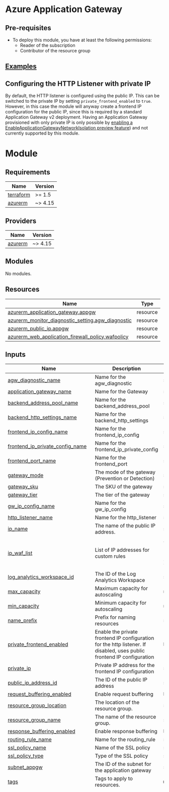 # Azure Application Gateway

## Pre-requisites

- To deploy this module, you have at least the following permissions:
    + Reader of the subscription
    + Contributor of the resource group

## [Examples](./examples)

## Configuring the HTTP Listener with private IP

By default, the HTTP listener is configured using the public IP. This can be switched to the private IP by setting `private_frontend_enabled` to `true`. However, in this case the module will anyway create a frontend IP configuration for the public IP, since this is required by a standard Application Gateway v2 deployment. Having an Application Gateway provisioned with only private IP is only possible by [enabling a EnableApplicationGatewayNetworkIsolation preview feature](https://learn.microsoft.com/en-us/azure/application-gateway/application-gateway-private-deployment)) and not currently supported by this module.

# Module

<!-- BEGIN_TF_DOCS -->
## Requirements

| Name | Version |
|------|---------|
| <a name="requirement_terraform"></a> [terraform](#requirement\_terraform) | >= 1.5 |
| <a name="requirement_azurerm"></a> [azurerm](#requirement\_azurerm) | ~> 4.15 |

## Providers

| Name | Version |
|------|---------|
| <a name="provider_azurerm"></a> [azurerm](#provider\_azurerm) | ~> 4.15 |

## Modules

No modules.

## Resources

| Name | Type |
|------|------|
| [azurerm_application_gateway.appgw](https://registry.terraform.io/providers/hashicorp/azurerm/latest/docs/resources/application_gateway) | resource |
| [azurerm_monitor_diagnostic_setting.agw_diagnostic](https://registry.terraform.io/providers/hashicorp/azurerm/latest/docs/resources/monitor_diagnostic_setting) | resource |
| [azurerm_public_ip.appgw](https://registry.terraform.io/providers/hashicorp/azurerm/latest/docs/resources/public_ip) | resource |
| [azurerm_web_application_firewall_policy.wafpolicy](https://registry.terraform.io/providers/hashicorp/azurerm/latest/docs/resources/web_application_firewall_policy) | resource |

## Inputs

| Name | Description | Type | Default | Required |
|------|-------------|------|---------|:--------:|
| <a name="input_agw_diagnostic_name"></a> [agw\_diagnostic\_name](#input\_agw\_diagnostic\_name) | Name for the agw\_diagnostic | `string` | `null` | no |
| <a name="input_application_gateway_name"></a> [application\_gateway\_name](#input\_application\_gateway\_name) | Name for the Gateway | `string` | `null` | no |
| <a name="input_backend_address_pool_name"></a> [backend\_address\_pool\_name](#input\_backend\_address\_pool\_name) | Name for the backend\_address\_pool | `string` | `null` | no |
| <a name="input_backend_http_settings_name"></a> [backend\_http\_settings\_name](#input\_backend\_http\_settings\_name) | Name for the backend\_http\_settings | `string` | `null` | no |
| <a name="input_frontend_ip_config_name"></a> [frontend\_ip\_config\_name](#input\_frontend\_ip\_config\_name) | Name for the frontend\_ip\_config | `string` | `null` | no |
| <a name="input_frontend_ip_private_config_name"></a> [frontend\_ip\_private\_config\_name](#input\_frontend\_ip\_private\_config\_name) | Name for the frontend\_ip\_private\_config | `string` | `null` | no |
| <a name="input_frontend_port_name"></a> [frontend\_port\_name](#input\_frontend\_port\_name) | Name for the frontend\_port | `string` | `null` | no |
| <a name="input_gateway_mode"></a> [gateway\_mode](#input\_gateway\_mode) | The mode of the gateway (Prevention or Detection) | `string` | `"Prevention"` | no |
| <a name="input_gateway_sku"></a> [gateway\_sku](#input\_gateway\_sku) | The SKU of the gateway | `string` | `"Standard_v2"` | no |
| <a name="input_gateway_tier"></a> [gateway\_tier](#input\_gateway\_tier) | The tier of the gateway | `string` | `"Standard_v2"` | no |
| <a name="input_gw_ip_config_name"></a> [gw\_ip\_config\_name](#input\_gw\_ip\_config\_name) | Name for the gw\_ip\_config | `string` | `null` | no |
| <a name="input_http_listener_name"></a> [http\_listener\_name](#input\_http\_listener\_name) | Name for the http\_listener | `string` | `null` | no |
| <a name="input_ip_name"></a> [ip\_name](#input\_ip\_name) | The name of the public IP address. | `string` | n/a | yes |
| <a name="input_ip_waf_list"></a> [ip\_waf\_list](#input\_ip\_waf\_list) | List of IP addresses for custom rules | <pre>list(object({<br/>    name = string<br/>    list = list(string)<br/>  }))</pre> | `[]` | no |
| <a name="input_log_analytics_workspace_id"></a> [log\_analytics\_workspace\_id](#input\_log\_analytics\_workspace\_id) | The ID of the Log Analytics Workspace | `string` | `null` | no |
| <a name="input_max_capacity"></a> [max\_capacity](#input\_max\_capacity) | Maximum capacity for autoscaling | `number` | `2` | no |
| <a name="input_min_capacity"></a> [min\_capacity](#input\_min\_capacity) | Minimum capacity for autoscaling | `number` | `1` | no |
| <a name="input_name_prefix"></a> [name\_prefix](#input\_name\_prefix) | Prefix for naming resources | `string` | n/a | yes |
| <a name="input_private_frontend_enabled"></a> [private\_frontend\_enabled](#input\_private\_frontend\_enabled) | Enable the private frontend IP configuration for the http listener. If disabled, uses public frontend IP configuration | `bool` | `false` | no |
| <a name="input_private_ip"></a> [private\_ip](#input\_private\_ip) | Private IP address for the frontend IP configuration | `string` | n/a | yes |
| <a name="input_public_ip_address_id"></a> [public\_ip\_address\_id](#input\_public\_ip\_address\_id) | The ID of the public IP address | `string` | `""` | no |
| <a name="input_request_buffering_enabled"></a> [request\_buffering\_enabled](#input\_request\_buffering\_enabled) | Enable request buffering | `bool` | `true` | no |
| <a name="input_resource_group_location"></a> [resource\_group\_location](#input\_resource\_group\_location) | The location of the resource group. | `string` | n/a | yes |
| <a name="input_resource_group_name"></a> [resource\_group\_name](#input\_resource\_group\_name) | The name of the resource group. | `string` | n/a | yes |
| <a name="input_response_buffering_enabled"></a> [response\_buffering\_enabled](#input\_response\_buffering\_enabled) | Enable response buffering | `bool` | `false` | no |
| <a name="input_routing_rule_name"></a> [routing\_rule\_name](#input\_routing\_rule\_name) | Name for the routing\_rule | `string` | `null` | no |
| <a name="input_ssl_policy_name"></a> [ssl\_policy\_name](#input\_ssl\_policy\_name) | Name of the SSL policy | `string` | `"AppGwSslPolicy20220101"` | no |
| <a name="input_ssl_policy_type"></a> [ssl\_policy\_type](#input\_ssl\_policy\_type) | Type of the SSL policy | `string` | `"Predefined"` | no |
| <a name="input_subnet_appgw"></a> [subnet\_appgw](#input\_subnet\_appgw) | The ID of the subnet for the application gateway | `string` | n/a | yes |
| <a name="input_tags"></a> [tags](#input\_tags) | Tags to apply to resources. | `map(string)` | n/a | yes |
| <a name="input_waf_policy_managed_rule_settings"></a> [waf\_policy\_managed\_rule\_settings](#input\_waf\_policy\_managed\_rule\_settings) | n/a | <pre>list(<br/>    object(<br/>      {<br/>        rule_group_name   = string<br/>        disabled_rule_ids = list(string)<br/>      }<br/>    )<br/>  )</pre> | <pre>[<br/>  {<br/>    "disabled_rule_ids": [<br/>      "200002",<br/>      "200003",<br/>      "200004"<br/>    ],<br/>    "rule_group_name": "General"<br/>  },<br/>  {<br/>    "disabled_rule_ids": [<br/>      "911100"<br/>    ],<br/>    "rule_group_name": "REQUEST-911-METHOD-ENFORCEMENT"<br/>  },<br/>  {<br/>    "disabled_rule_ids": [<br/>      "913100",<br/>      "913101",<br/>      "913102",<br/>      "913110",<br/>      "913120"<br/>    ],<br/>    "rule_group_name": "REQUEST-913-SCANNER-DETECTION"<br/>  },<br/>  {<br/>    "disabled_rule_ids": [<br/>      "920100",<br/>      "920120",<br/>      "920121",<br/>      "920160",<br/>      "920170",<br/>      "920171",<br/>      "920180",<br/>      "920190",<br/>      "920200",<br/>      "920201",<br/>      "920202",<br/>      "920210",<br/>      "920220",<br/>      "920230",<br/>      "920240",<br/>      "920250",<br/>      "920260",<br/>      "920270",<br/>      "920271",<br/>      "920272",<br/>      "920273",<br/>      "920274",<br/>      "920280",<br/>      "920290",<br/>      "920300",<br/>      "920310",<br/>      "920311",<br/>      "920320",<br/>      "920330",<br/>      "920340",<br/>      "920341",<br/>      "920350",<br/>      "920420",<br/>      "920430",<br/>      "920440",<br/>      "920450",<br/>      "920460",<br/>      "920470",<br/>      "920480"<br/>    ],<br/>    "rule_group_name": "REQUEST-920-PROTOCOL-ENFORCEMENT"<br/>  },<br/>  {<br/>    "disabled_rule_ids": [<br/>      "921110",<br/>      "921120",<br/>      "921130",<br/>      "921140",<br/>      "921150",<br/>      "921151",<br/>      "921160",<br/>      "921170",<br/>      "921180"<br/>    ],<br/>    "rule_group_name": "REQUEST-921-PROTOCOL-ATTACK"<br/>  },<br/>  {<br/>    "disabled_rule_ids": [<br/>      "930100",<br/>      "930110",<br/>      "930120",<br/>      "930130"<br/>    ],<br/>    "rule_group_name": "REQUEST-930-APPLICATION-ATTACK-LFI"<br/>  },<br/>  {<br/>    "disabled_rule_ids": [<br/>      "931100",<br/>      "931110",<br/>      "931120",<br/>      "931130"<br/>    ],<br/>    "rule_group_name": "REQUEST-931-APPLICATION-ATTACK-RFI"<br/>  },<br/>  {<br/>    "disabled_rule_ids": [<br/>      "932100",<br/>      "932105",<br/>      "932106",<br/>      "932110",<br/>      "932115",<br/>      "932120",<br/>      "932130",<br/>      "932140",<br/>      "932150",<br/>      "932160",<br/>      "932170",<br/>      "932171",<br/>      "932180",<br/>      "932190"<br/>    ],<br/>    "rule_group_name": "REQUEST-932-APPLICATION-ATTACK-RCE"<br/>  },<br/>  {<br/>    "disabled_rule_ids": [<br/>      "933100",<br/>      "933110",<br/>      "933111",<br/>      "933120",<br/>      "933130",<br/>      "933131",<br/>      "933140",<br/>      "933150",<br/>      "933151",<br/>      "933160",<br/>      "933161",<br/>      "933170",<br/>      "933180",<br/>      "933190",<br/>      "933200",<br/>      "933210"<br/>    ],<br/>    "rule_group_name": "REQUEST-933-APPLICATION-ATTACK-PHP"<br/>  },<br/>  {<br/>    "disabled_rule_ids": [<br/>      "941100",<br/>      "941101",<br/>      "941110",<br/>      "941120",<br/>      "941130",<br/>      "941140",<br/>      "941150",<br/>      "941160",<br/>      "941170",<br/>      "941180",<br/>      "941190",<br/>      "941200",<br/>      "941210",<br/>      "941220",<br/>      "941230",<br/>      "941240",<br/>      "941250",<br/>      "941260",<br/>      "941270",<br/>      "941280",<br/>      "941290",<br/>      "941300",<br/>      "941310",<br/>      "941320",<br/>      "941330",<br/>      "941340",<br/>      "941350",<br/>      "941360"<br/>    ],<br/>    "rule_group_name": "REQUEST-941-APPLICATION-ATTACK-XSS"<br/>  },<br/>  {<br/>    "disabled_rule_ids": [<br/>      "942100",<br/>      "942110",<br/>      "942120",<br/>      "942130",<br/>      "942140",<br/>      "942150",<br/>      "942160",<br/>      "942170",<br/>      "942180",<br/>      "942190",<br/>      "942200",<br/>      "942210",<br/>      "942220",<br/>      "942230",<br/>      "942240",<br/>      "942250",<br/>      "942251",<br/>      "942260",<br/>      "942270",<br/>      "942280",<br/>      "942290",<br/>      "942300",<br/>      "942310",<br/>      "942320",<br/>      "942330",<br/>      "942340",<br/>      "942350",<br/>      "942360",<br/>      "942361",<br/>      "942370",<br/>      "942380",<br/>      "942390",<br/>      "942400",<br/>      "942410",<br/>      "942420",<br/>      "942421",<br/>      "942430",<br/>      "942431",<br/>      "942432",<br/>      "942440",<br/>      "942450",<br/>      "942460",<br/>      "942470",<br/>      "942480",<br/>      "942490",<br/>      "942500"<br/>    ],<br/>    "rule_group_name": "REQUEST-942-APPLICATION-ATTACK-SQLI"<br/>  },<br/>  {<br/>    "disabled_rule_ids": [<br/>      "943100",<br/>      "943110",<br/>      "943120"<br/>    ],<br/>    "rule_group_name": "REQUEST-943-APPLICATION-ATTACK-SESSION-FIXATION"<br/>  },<br/>  {<br/>    "disabled_rule_ids": [<br/>      "944100",<br/>      "944110",<br/>      "944120",<br/>      "944130",<br/>      "944200",<br/>      "944210",<br/>      "944240",<br/>      "944250"<br/>    ],<br/>    "rule_group_name": "REQUEST-944-APPLICATION-ATTACK-JAVA"<br/>  },<br/>  {<br/>    "disabled_rule_ids": [<br/>      "800100",<br/>      "800110",<br/>      "800111",<br/>      "800112",<br/>      "800113"<br/>    ],<br/>    "rule_group_name": "Known-CVEs"<br/>  }<br/>]</pre> | no |
| <a name="input_waf_policy_name"></a> [waf\_policy\_name](#input\_waf\_policy\_name) | Name of the WAF policy | `string` | `"default-waf-policy-name"` | no |

## Outputs

| Name | Description |
|------|-------------|
| <a name="output_appgw_id"></a> [appgw\_id](#output\_appgw\_id) | The ID of the Application Gateway |
| <a name="output_appgw_ip_address"></a> [appgw\_ip\_address](#output\_appgw\_ip\_address) | The public IP address of the Application Gateway |
<!-- END_TF_DOCS -->
